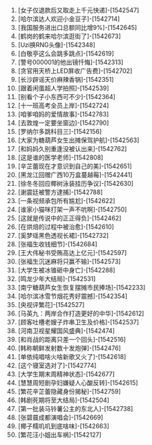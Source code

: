 
1. [女子仅退款后又取走上千元快递]-[1542547]
1. [哈尔滨达人欢迎小金豆子]-[1542714]
1. [我国服务进出口总额同比增9%]-[1542645]
1. [鹤岗的鹤来哈尔滨逛街了]-[1542673]
1. [Uzi换RNG头像]-[1542348]
1. [白敬亭这么会跳多跳点]-[1542619]
1. [警号000001的他出镜忏悔]-[1542313]
1. [贪官用天桥上LED屏收广告费]-[1542702]
1. [长沙辟谣天价麻辣香锅]-[1542351]
1. [跟着闲蛋超人学拍照]-[1542539]
1. [别看个子小东西可不少]-[1542364]
1. [十一班高考全员上岸]-[1542724]
1. [咱爹咱妈的爱情故事]-[1542783]
1. [去敦煌一定要坐窗边]-[1542790]
1. [罗纳尔多跳科目三]-[1542156]
1. [大家为糖葫芦女生出摊保驾护航]-[1542563]
1. [和妈妈久别重逢没被认出来]-[1542762]
1. [这是谁的医学老师]-[1542808]
1. [辛芷蕾现在才意识到自己的美]-[1542651]
1. [黑龙江回赠广西10万盒蔓越莓]-[1542441]
1. [徐冬冬回应椰树泳装挂历争议]-[1542630]
1. [谢震廷被警方逮捕]-[1542788]
1. [一条视频承包所有尴尬]-[1542622]
1. [谁家小猫咪打架一声不吭啊]-[1542750]
1. [这就是传说中的正正得负]-[1542462]
1. [在烘焙的过程中被治愈]-[1542610]
1. [奚梦瑶黑色透视长裙]-[1542732]
1. [张福生收钱细节]-[1542684]
1. [王大伟秘书受贿高达上亿元]-[1542597]
1. [张福生沉迷麻将只赢不输]-[1542573]
1. [大学生被冰锥砸中身亡]-[1542288]
1. [鸣龙少年大结局]-[1542531]
1. [南宁糖葫芦女生恢复摆摊市民捧场]-[1542233]
1. [哈尔滨冰雪节烟花秀好震撼]-[1542354]
1. [央视评繁花]-[1542527]
1. [马英九：两岸合作打造更好的中华]-[1542612]
1. [顾客吐槽老嫂子炸串卫生及价格]-[1542537]
1. [河南卫视星耀国风盛典]-[1542474]
1. [和肖战的距离只差一个回头]-[1542516]
1. [韩称朝鲜发射数十发炮弹]-[1542476]
1. [单依纯唱啥火啥新歌又火了]-[1542618]
1. [这个寝室选对了]-[1542774]
1. [大学生期末周精神状态]-[1542677]
1. [慧慧周短剧孕妇嫌疑人心酸反转]-[1542615]
1. [繁花辛芷蕾隐藏身份揭秘]-[1542759]
1. [韩剧死期将至大结局]-[1542504]
1. [第一批装马铃薯公主的东北人]-[1542738]
1. [张碧晨成都演唱会]-[1542669]
1. [椰子糯叽叽到底啥味]-[1542663]
1. [繁花汪小姐出车祸]-[1542127]